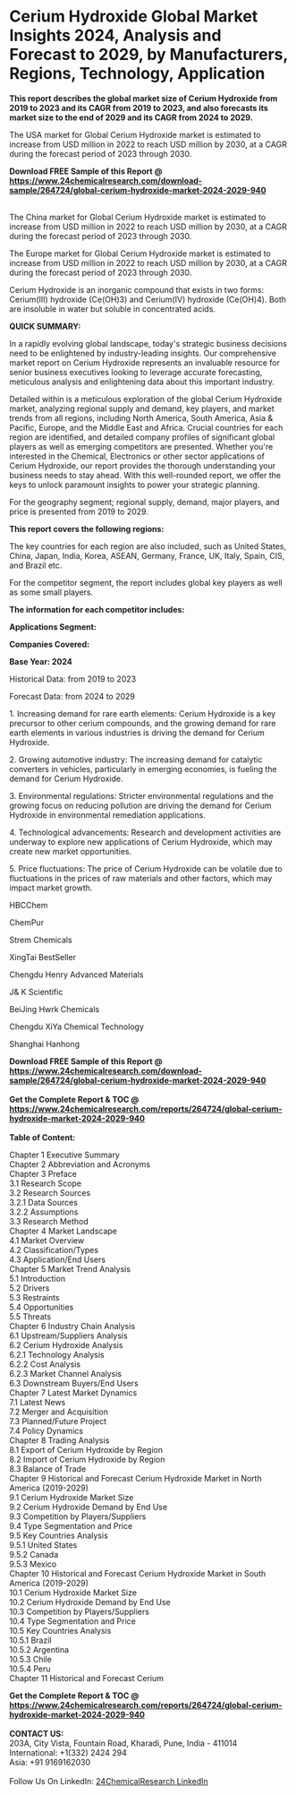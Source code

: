 <h1>Cerium Hydroxide Global Market Insights 2024, Analysis and Forecast to 2029, by Manufacturers, Regions, Technology, Application</h1><p><strong>This report describes the global market size of Cerium Hydroxide from 2019 to 2023 and its CAGR from 2019 to 2023, and also forecasts its market size to the end of 2029 and its CAGR from 2024 to 2029.</strong></p><p>
</p><p>The USA market for Global Cerium Hydroxide market is estimated to increase from USD million in 2022 to reach USD million by 2030, at a CAGR during the forecast period of 2023 through 2030.</p><div><b>Download FREE Sample of this Report @ 
            <a href="https://www.24chemicalresearch.com/download-sample/264724/global-cerium-hydroxide-market-2024-2029-940">
            https://www.24chemicalresearch.com/download-sample/264724/global-cerium-hydroxide-market-2024-2029-940</a></b></div><br><p>
</p><p>The China market for Global Cerium Hydroxide market is estimated to increase from USD million in 2022 to reach USD million by 2030, at a CAGR during the forecast period of 2023 through 2030.</p><p>
</p><p>The Europe market for Global Cerium Hydroxide market is estimated to increase from USD million in 2022 to reach USD million by 2030, at a CAGR during the forecast period of 2023 through 2030.</p><p>
</p><p>Cerium Hydroxide is an inorganic compound that exists in two forms: Cerium(III) hydroxide (Ce(OH)3) and Cerium(IV) hydroxide (Ce(OH)4). Both are insoluble in water but soluble in concentrated acids.</p><p>
</p><p>
<strong>QUICK SUMMARY:</strong></p><p>
In a rapidly evolving global landscape, today's strategic business decisions need to be enlightened by industry-leading insights. Our comprehensive market report on Cerium Hydroxide represents an invaluable resource for senior business executives looking to leverage accurate forecasting, meticulous analysis and enlightening data about this important industry.</p><p>
</p><p>
Detailed within is a meticulous exploration of the global Cerium Hydroxide market, analyzing regional supply and demand, key players, and market trends from all regions, including North America, South America, Asia &amp; Pacific, Europe, and the Middle East and Africa. Crucial countries for each region are identified, and detailed company profiles of significant global players as well as emerging competitors are presented. Whether you're interested in the Chemical, Electronics or other sector applications of Cerium Hydroxide, our report provides the thorough understanding your business needs to stay ahead. With this well-rounded report, we offer the keys to unlock paramount insights to power your strategic planning.</p><p>
</p><p>
For the geography segment; regional supply, demand, major players, and price is presented from 2019 to 2029.</p><p>
</p><p>
<strong>This report covers the following regions:</strong></p><p>
</p><p>
</p><p>The key countries for each region are also included, such as United States, China, Japan, India, Korea, ASEAN, Germany, France, UK, Italy, Spain, CIS, and Brazil etc.</p><p>
</p><p>
For the competitor segment, the report includes global key players as well as some small players.</p><p>
</p><p>
<strong>The information for each competitor includes:</strong></p><p>
</p><p>
</p><p><strong>Applications Segment:</strong></p><p>
</p><p>
</p><p><strong>Companies Covered:</strong></p><p>
</p><p>
</p><p><strong>Base Year: 2024</strong></p><p>
Historical Data: from 2019 to 2023</p><p>
Forecast Data: from 2024 to 2029</p><p>
</p><p>
1. Increasing demand for rare earth elements: Cerium Hydroxide is a key precursor to other cerium compounds, and the growing demand for rare earth elements in various industries is driving the demand for Cerium Hydroxide.</p><p>
2. Growing automotive industry: The increasing demand for catalytic converters in vehicles, particularly in emerging economies, is fueling the demand for Cerium Hydroxide.</p><p>
3. Environmental regulations: Stricter environmental regulations and the growing focus on reducing pollution are driving the demand for Cerium Hydroxide in environmental remediation applications.</p><p>
4. Technological advancements: Research and development activities are underway to explore new applications of Cerium Hydroxide, which may create new market opportunities.</p><p>
5. Price fluctuations: The price of Cerium Hydroxide can be volatile due to fluctuations in the prices of raw materials and other factors, which may impact market growth.</p><p>
</p><p>
HBCChem</p><p>
ChemPur</p><p>
Strem Chemicals</p><p>
XingTai BestSeller</p><p>
Chengdu Henry Advanced Materials</p><p>
J&amp; K Scientific</p><p>
BeiJing Hwrk Chemicals</p><p>
Chengdu XiYa Chemical Technology</p><p>
Shanghai Hanhong</p><div><b>Download FREE Sample of this Report @ 
            <a href="https://www.24chemicalresearch.com/download-sample/264724/global-cerium-hydroxide-market-2024-2029-940">
            https://www.24chemicalresearch.com/download-sample/264724/global-cerium-hydroxide-market-2024-2029-940</a></b></div><br><div><b>Get the Complete Report & TOC @ 
            <a href="https://www.24chemicalresearch.com/reports/264724/global-cerium-hydroxide-market-2024-2029-940">
            https://www.24chemicalresearch.com/reports/264724/global-cerium-hydroxide-market-2024-2029-940</a></b></div><br>
            <b>Table of Content:</b><p>Chapter 1 Executive Summary<br />
Chapter 2 Abbreviation and Acronyms<br />
Chapter 3 Preface<br />
3.1 Research Scope<br />
3.2 Research Sources<br />
3.2.1 Data Sources<br />
3.2.2 Assumptions<br />
3.3 Research Method<br />
Chapter 4 Market Landscape<br />
4.1 Market Overview<br />
4.2 Classification/Types<br />
4.3 Application/End Users<br />
Chapter 5 Market Trend Analysis<br />
5.1 Introduction<br />
5.2 Drivers<br />
5.3 Restraints<br />
5.4 Opportunities<br />
5.5 Threats<br />
Chapter 6 Industry Chain Analysis<br />
6.1 Upstream/Suppliers Analysis<br />
6.2 Cerium Hydroxide Analysis<br />
6.2.1 Technology Analysis<br />
6.2.2 Cost Analysis<br />
6.2.3 Market Channel Analysis<br />
6.3 Downstream Buyers/End Users<br />
Chapter 7 Latest Market Dynamics<br />
7.1 Latest News<br />
7.2 Merger and Acquisition<br />
7.3 Planned/Future Project<br />
7.4 Policy Dynamics<br />
Chapter 8 Trading Analysis<br />
8.1 Export of Cerium Hydroxide by Region<br />
8.2 Import of Cerium Hydroxide by Region<br />
8.3 Balance of Trade<br />
Chapter 9 Historical and Forecast Cerium Hydroxide Market in North America (2019-2029)<br />
9.1 Cerium Hydroxide Market Size<br />
9.2 Cerium Hydroxide Demand by End Use<br />
9.3 Competition by Players/Suppliers<br />
9.4 Type Segmentation and Price<br />
9.5 Key Countries Analysis<br />
9.5.1 United States<br />
9.5.2 Canada<br />
9.5.3 Mexico<br />
Chapter 10 Historical and Forecast Cerium Hydroxide Market in South America (2019-2029)<br />
10.1 Cerium Hydroxide Market Size<br />
10.2 Cerium Hydroxide Demand by End Use<br />
10.3 Competition by Players/Suppliers<br />
10.4 Type Segmentation and Price<br />
10.5 Key Countries Analysis<br />
10.5.1 Brazil<br />
10.5.2 Argentina<br />
10.5.3 Chile<br />
10.5.4 Peru<br />
Chapter 11 Historical and Forecast Cerium </p><div><b>Get the Complete Report & TOC @ 
            <a href="https://www.24chemicalresearch.com/reports/264724/global-cerium-hydroxide-market-2024-2029-940">
            https://www.24chemicalresearch.com/reports/264724/global-cerium-hydroxide-market-2024-2029-940</a></b></div><br><b>CONTACT US:</b><br>
            203A, City Vista, Fountain Road, Kharadi, Pune, India - 411014<br>
            International: +1(332) 2424 294<br>
            Asia: +91 9169162030 <br><br>
            Follow Us On LinkedIn: <a href="https://www.linkedin.com/company/24chemicalresearch/">24ChemicalResearch LinkedIn</a>